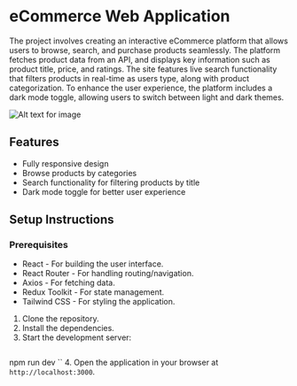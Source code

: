 # eCommerce Web Application

The project involves creating an interactive eCommerce platform that allows users to browse, search, and purchase products seamlessly. The platform fetches product data from an API, and displays key information such as product title, price, and ratings. The site features live search functionality that filters products in real-time as users type, along with product categorization. To enhance the user experience, the platform includes a dark mode toggle, allowing users to switch between light and dark themes.

![Alt text for image](https://github.com/Jiya873/ecommerce-product-catalog/blob/main/Screenshot%202024-12-03%20174512.png)

## Features
* Fully responsive design
* Browse products by categories 
* Search functionality for filtering products by title
* Dark mode toggle for better user experience

## Setup Instructions
### Prerequisites
* React - For building the user interface.
* React Router - For handling routing/navigation.
* Axios - For fetching data.
* Redux Toolkit - For state management.
* Tailwind CSS - For styling the application.

1. Clone the repository.
2. Install the dependencies.
3. Start the development server:
   ```bash
npm run dev
``
4. Open the application in your browser at `http://localhost:3000`.

